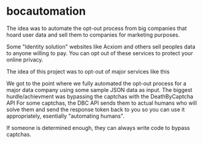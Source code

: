 # bocautomation
The idea was to automate the opt-out process from big companies that hoard user data and sell them to companies for marketing purposes.

Some "Identity solution" websites like Acxiom and others sell peoples data to anyone willing to pay. You can opt out of these services to protect your online privacy. 

The idea of this project was to opt-out of major services like this

We got to the point where we fully automated the opt-out process for a major data company using some sample JSON data as input. The biggest hurdle/achievment was bypassing the captchas with the DeathByCaptcha API
For some captchas, the DBC API sends them to actual humans who will solve them and send the response token back to you so you can use it appropriately, esentially "automating humans".

If someone is determined enough, they can always write code to bypass captchas.

